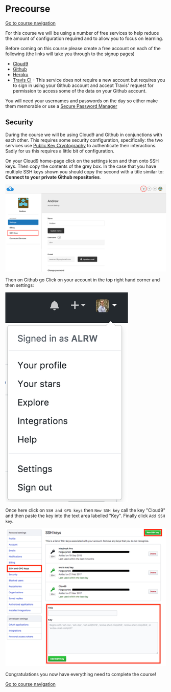 Precourse
=========

[Go to course navigation](./navigation.md)

For this course we will be using a number of free services to help reduce the amount of configuration required and to allow you to focus on learning.

Before coming on this course please create a free account on each of the following (the links will take you through to the signup pages)

 - [Cloud9](https://c9.io/signup)
 - [Github](https://github.com/join)
 - [Heroku](https://signup.heroku.com)
 - [Travis CI](https://travis-ci.org/auth) - This service does not require a new account but requires you to sign in using your Github account and accept Travis' request for permission to access some of the data on your Github account.

You will need your usernames and passwords on the day so either make them memorable or use a [Secure Password Manager](https://www.lastpass.com/)


Security
--------

During the course we will be using Cloud9 and Github in conjunctions with each other. This requires some security configuration, specifically: the two services use [Public Key Cryptography](https://en.wikipedia.org/wiki/Public-key_cryptography) to authenticate their interactions. Sadly for us this requires a little bit of configuration.

On your Cloud9 home-page click on the settings icon and then onto SSH keys. Then copy the contents of the grey box. In the case that you have multiple SSH keys shown you should copy the second with a title similar to: **Connect to your private Github repositories**.

![Cloud 9 SSH](./images/cloud9SSH.png)

Then on Github go Click on your account in the top right hand corner and then settings:

![github settings](./images/githubSettings.png)

Once here click on `SSH and GPG keys` then `New SSH key` call the key "Cloud9" and then paste the key into the text area labelled "Key". Finally click `Add SSH key`. 

![github ssh](./images/githubSSH.png)

Congratulations you now have everything need to complete the course!

[Go to course navigation](./navigation.md)
